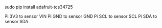 sudo pip install adafruit-tcs34725

Pi 3V3 to sensor VIN
Pi GND to sensor GND
Pi SCL to sensor SCL
Pi SDA to sensor SDA